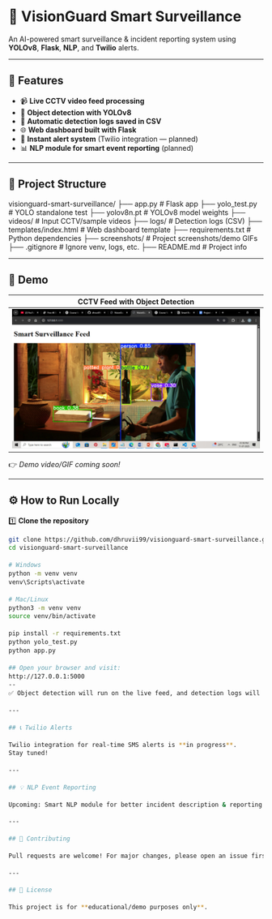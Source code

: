 # 🚨 VisionGuard Smart Surveillance

An AI-powered smart surveillance & incident reporting system using **YOLOv8**, **Flask**, **NLP**, and **Twilio** alerts.

---

## 🚀 Features

- 📹 **Live CCTV video feed processing**
- 🎯 **Object detection with YOLOv8**
- 📝 **Automatic detection logs saved in CSV**
- 🌐 **Web dashboard built with Flask**
- 🔔 **Instant alert system** (Twilio integration — planned)
- 📊 **NLP module for smart event reporting** (planned)

---

## 📂 Project Structure
visionguard-smart-surveillance/
├── app.py # Flask app
├── yolo_test.py # YOLO standalone test
├── yolov8n.pt # YOLOv8 model weights
├── videos/ # Input CCTV/sample videos
├── logs/ # Detection logs (CSV)
├── templates/index.html # Web dashboard template
├── requirements.txt # Python dependencies
├── screenshots/ # Project screenshots/demo GIFs
├── .gitignore # Ignore venv, logs, etc.
├── README.md # Project info


---

## 📸 Demo

| CCTV Feed with Object Detection |
|---------------------------------|
| ![Detection Screenshot](screenshots/detection.jpg) |

👉 *Demo video/GIF coming soon!*

---

## ⚙️ How to Run Locally

1️⃣ **Clone the repository**
```bash
git clone https://github.com/dhruvii99/visionguard-smart-surveillance.git
cd visionguard-smart-surveillance

# Windows
python -m venv venv
venv\Scripts\activate

# Mac/Linux
python3 -m venv venv
source venv/bin/activate

pip install -r requirements.txt
python yolo_test.py
python app.py

## Open your browser and visit:
http://127.0.0.1:5000
--
✅ Object detection will run on the live feed, and detection logs will be auto-saved as CSV in logs/.

---

## 📞 Twilio Alerts

Twilio integration for real-time SMS alerts is **in progress**.  
Stay tuned!

---

## 💡 NLP Event Reporting

Upcoming: Smart NLP module for better incident description & reporting.

---

## 🤝 Contributing

Pull requests are welcome! For major changes, please open an issue first to discuss what you would like to change.

---

## 📝 License

This project is for **educational/demo purposes only**.



